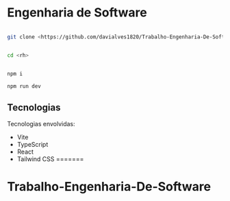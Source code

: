 
# Engenharia de Software

```sh

git clone <https://github.com/davialves1820/Trabalho-Engenharia-De-Software>


cd <rh>


npm i

npm run dev
```


## Tecnologias

Tecnologias envolvidas:

- Vite
- TypeScript
- React
- Tailwind CSS
=======
# Trabalho-Engenharia-De-Software
